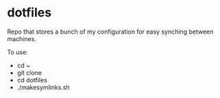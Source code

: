 dotfiles
========

Repo that stores a bunch of my configuration for easy synching between machines.

To use:

- cd ~
- git clone
- cd dotfiles
- ./makesymlinks.sh

